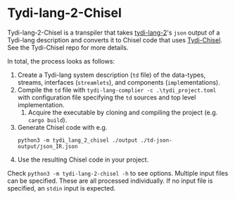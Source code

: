 # Tydi-lang-2-Chisel

Tydi-lang-2-Chisel is a transpiler that takes [tydi-lang-2](https://github.com/twoentartian/tydi-lang-2)'s `json` output of a Tydi-lang description and converts it to Chisel code that uses [Tydi-Chisel](https://github.com/abs-tudelft/Tydi-Chisel). See the Tydi-Chisel repo for more details.

In total, the process looks as follows:
1. Create a Tydi-lang system description (`td` file) of the data-types, streams, interfaces (`streamlets`), and components (`impl`ementations).
2. Compile the `td` file with `tydi-lang-complier -c .\tydi_project.toml` with configuration file specifying the `td` sources and top level implementation.
    1. Acquire the executable by cloning and compiling the project (e.g. `cargo build`).
3. Generate Chisel code with e.g.
    ```shell
    python3 -m tydi_lang_2_chisel ./output ./td-json-output/json_IR.json
    ```
4. Use the resulting Chisel code in your project.

Check `python3 -m tydi-lang-2-chisel -h` to see options. Multiple input files can be specified. These are all processed individually. If no input file is specified, an `stdin` input is expected.
